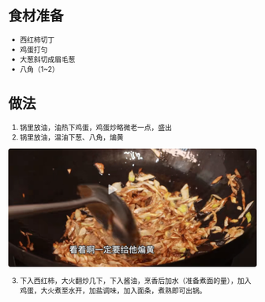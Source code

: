 # 食材准备

- 西红柿切丁
- 鸡蛋打匀
- 大葱斜切成眉毛葱
- 八角（1~2）

# 做法

1. 锅里放油，油热下鸡蛋，鸡蛋炒略微老一点，盛出
2. 锅里放油，温油下葱、八角，煸黄

![局部截取_20251026_163617](./assets/局部截取_20251026_163617.png)

3. 下入西红柿，大火翻炒几下，下入酱油，烹香后加水（准备煮面的量），加入鸡蛋，大火煮至水开，加盐调味，加入面条，煮熟即可出锅。
